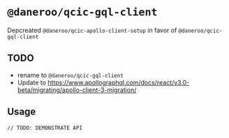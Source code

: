 # `@daneroo/qcic-gql-client`

Depcreated `@daneroo/qcic-apollo-client-setup`
in favor of `@daneroo/qcic-gql-client`

## TODO

- rename to `@daneroo/qcic-gql-client`
- Update to <https://www.apollographql.com/docs/react/v3.0-beta/migrating/apollo-client-3-migration/>

## Usage

```bash
// TODO: DEMONSTRATE API
```
